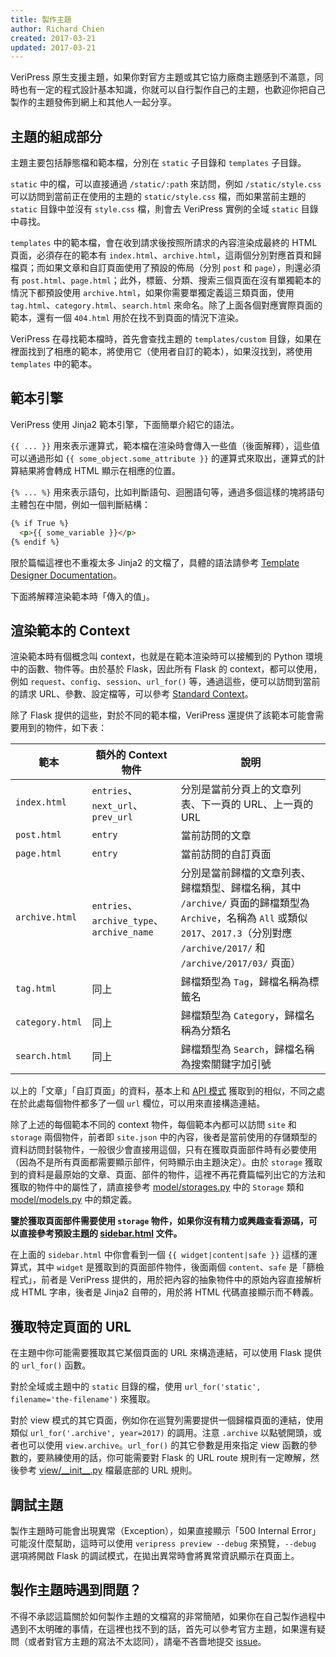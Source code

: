 ```yaml
---
title: 製作主題
author: Richard Chien
created: 2017-03-21
updated: 2017-03-21
---
```


VeriPress 原生支援主題，如果你對官方主題或其它協力廠商主題感到不滿意，同時也有一定的程式設計基本知識，你就可以自行製作自己的主題，也歡迎你把自己製作的主題發佈到網上和其他人一起分享。

## 主題的組成部分

主題主要包括靜態檔和範本檔，分別在 `static` 子目錄和 `templates` 子目錄。

`static` 中的檔，可以直接通過 `/static/:path` 來訪問，例如 `/static/style.css` 可以訪問到當前正在使用的主題的 `static/style.css` 檔，而如果當前主題的 `static` 目錄中並沒有 `style.css` 檔，則會去 VeriPress 實例的全域 `static` 目錄中尋找。

`templates` 中的範本檔，會在收到請求後按照所請求的內容渲染成最終的 HTML 頁面，必須存在的範本有 `index.html`、`archive.html`，這兩個分別對應首頁和歸檔頁；而如果文章和自訂頁面使用了預設的佈局（分別 `post` 和 `page`），則還必須有 `post.html`、`page.html`；此外，標籤、分類、搜索三個頁面在沒有單獨範本的情況下都預設使用 `archive.html`，如果你需要單獨定義這三類頁面，使用 `tag.html`、`category.html`、`search.html` 來命名。除了上面各個對應實際頁面的範本，還有一個 `404.html` 用於在找不到頁面的情況下渲染。

VeriPress 在尋找範本檔時，首先會查找主題的 `templates/custom` 目錄，如果在裡面找到了相應的範本，將使用它（使用者自訂的範本），如果沒找到，將使用 `templates` 中的範本。

## 範本引擎

VeriPress 使用 Jinja2 範本引擎，下面簡單介紹它的語法。

`{{ ... }}` 用來表示運算式，範本檔在渲染時會傳入一些值（後面解釋），這些值可以通過形如 `{{ some_object.some_attribute }}` 的運算式來取出，運算式的計算結果將會轉成 HTML 顯示在相應的位置。

`{% ... %}` 用來表示語句，比如判斷語句、迴圈語句等，通過多個這樣的塊將語句主體包在中間，例如一個判斷結構：

```html
{% if True %}
  <p>{{ some_variable }}</p>
{% endif %}
```

限於篇幅這裡也不重複太多 Jinja2 的文檔了，具體的語法請參考 [Template Designer Documentation](http://jinja.pocoo.org/docs/2.9/templates/)。

下面將解釋渲染範本時「傳入的值」。

## 渲染範本的 Context

渲染範本時有個概念叫 context，也就是在範本渲染時可以接觸到的 Python 環境中的函數、物件等。由於基於 Flask，因此所有 Flask 的 context，都可以使用，例如 `request`、`config`、`session`、`url_for()` 等，通過這些，便可以訪問到當前的請求 URL、參數、設定檔等，可以參考 [Standard Context](http://flask.pocoo.org/docs/0.12/templating/#standard-context)。

除了 Flask 提供的這些，對於不同的範本檔，VeriPress 還提供了該範本可能會需要用到的物件，如下表：

| 範本              | 額外的 Context 物件                          | 說明                                       |
| --------------- | --------------------------------------- | ---------------------------------------- |
| `index.html`    | `entries`、`next_url`、`prev_url`         | 分別是當前分頁上的文章列表、下一頁的 URL、上一頁的 URL          |
| `post.html`     | `entry`                                 | 當前訪問的文章                                  |
| `page.html`     | `entry`                                 | 當前訪問的自訂頁面                               |
| `archive.html`  | `entries`、`archive_type`、`archive_name` | 分別是當前歸檔的文章列表、歸檔類型、歸檔名稱，其中 `/archive/` 頁面的歸檔類型為 `Archive`，名稱為 `All` 或類似 `2017`、`2017.3`（分別對應 `/archive/2017/` 和 `/archive/2017/03/` 頁面） |
| `tag.html`      | 同上                                      | 歸檔類型為 `Tag`，歸檔名稱為標籤名                     |
| `category.html` | 同上                                      | 歸檔類型為 `Category`，歸檔名稱為分類名                |
| `search.html`   | 同上                                      | 歸檔類型為 `Search`，歸檔名稱為搜索關鍵字加引號             |

以上的「文章」「自訂頁面」的資料，基本上和 [API 模式](api-mode.html#api-posts-獲取文章列表) 獲取到的相似，不同之處在於此處每個物件都多了一個 `url` 欄位，可以用來直接構造連結。

除了上述的每個範本不同的 context 物件，每個範本內都可以訪問 `site` 和 `storage` 兩個物件，前者即 `site.json` 中的內容，後者是當前使用的存儲類型的資料訪問封裝物件，一般很少會直接用這個，只有在獲取頁面部件時有必要使用（因為不是所有頁面都需要顯示部件，何時顯示由主題決定）。由於 `storage` 獲取到的資料是最原始的文章、頁面、部件的物件，這裡不再花費篇幅列出它的方法和獲取的物件中的屬性了，請直接參考 [model/storages.py](https://github.com/veripress/veripress/blob/master/veripress/model/storages.py) 中的 `Storage` 類和 [model/models.py](https://github.com/veripress/veripress/blob/master/veripress/model/models.py) 中的類定義。

**鑒於獲取頁面部件需要使用 `storage` 物件，如果你沒有精力或興趣查看源碼，可以直接參考預設主題的 [sidebar.html](https://github.com/veripress/themes/blob/default/templates/sidebar.html) 文件。**

在上面的 `sidebar.html` 中你會看到一個 `{{ widget|content|safe }}` 這樣的運算式，其中 `widget` 是獲取到的頁面部件物件，後面兩個 `content`、`safe` 是「篩檢程式」，前者是 VeriPress 提供的，用於把內容的抽象物件中的原始內容直接解析成 HTML 字串，後者是 Jinja2 自帶的，用於將 HTML 代碼直接顯示而不轉義。

## 獲取特定頁面的 URL

在主題中你可能需要獲取其它某個頁面的 URL 來構造連結，可以使用 Flask 提供的 `url_for()` 函數。

對於全域或主題中的 `static` 目錄的檔，使用 `url_for('static', filename='the-filename')` 來獲取。

對於 view 模式的其它頁面，例如你在巡覽列需要提供一個歸檔頁面的連結，使用類似 `url_for('.archive', year=2017)` 的調用。注意 `.archive` 以點號開頭，或者也可以使用 `view.archive`。`url_for()` 的其它參數是用來指定 view 函數的參數的，要熟練使用的話，你可能需要對 Flask 的 URL route 規則有一定瞭解，然後參考 [view/\_\_init\_\_.py](https://github.com/veripress/veripress/blob/master/veripress/view/__init__.py) 檔最底部的 URL 規則。

## 調試主題

製作主題時可能會出現異常（Exception），如果直接顯示「500 Internal Error」可能沒什麼幫助，這時可以使用 `veripress preview --debug` 來預覽，`--debug` 選項將開啟 Flask 的調試模式，在拋出異常時會將異常資訊顯示在頁面上。

## 製作主題時遇到問題？

不得不承認這篇關於如何製作主題的文檔寫的非常簡陋，如果你在自己製作過程中遇到不太明確的事情，在這裡也找不到的話，首先可以參考官方主題，如果還有疑問（或者對官方主題的寫法不太認同），請毫不吝嗇地提交 [issue](https://github.com/veripress/veripress/issues/new)。
